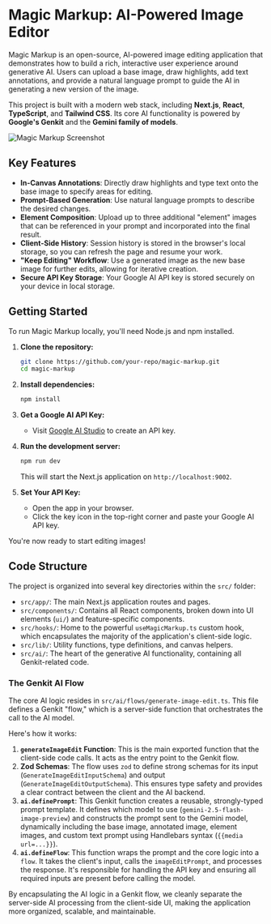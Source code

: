 # Magic Markup: AI-Powered Image Editor

Magic Markup is an open-source, AI-powered image editing application that demonstrates how to build a rich, interactive user experience around generative AI. Users can upload a base image, draw highlights, add text annotations, and provide a natural language prompt to guide the AI in generating a new version of the image.

This project is built with a modern web stack, including **Next.js**, **React**, **TypeScript**, and **Tailwind CSS**. Its core AI functionality is powered by **Google's Genkit** and the **Gemini family of models**.

![Magic Markup Screenshot](https://storage.googleapis.com/static.invertase.io/magic-markup.png)

## Key Features

- **In-Canvas Annotations**: Directly draw highlights and type text onto the base image to specify areas for editing.
- **Prompt-Based Generation**: Use natural language prompts to describe the desired changes.
- **Element Composition**: Upload up to three additional "element" images that can be referenced in your prompt and incorporated into the final result.
- **Client-Side History**: Session history is stored in the browser's local storage, so you can refresh the page and resume your work.
- **"Keep Editing" Workflow**: Use a generated image as the new base image for further edits, allowing for iterative creation.
- **Secure API Key Storage**: Your Google AI API key is stored securely on your device in local storage.

## Getting Started

To run Magic Markup locally, you'll need Node.js and npm installed.

1.  **Clone the repository:**
    ```bash
    git clone https://github.com/your-repo/magic-markup.git
    cd magic-markup
    ```

2.  **Install dependencies:**
    ```bash
    npm install
    ```

3.  **Get a Google AI API Key:**
    -   Visit [Google AI Studio](https://ai.studio/apikey) to create an API key.

4.  **Run the development server:**
    ```bash
    npm run dev
    ```
    This will start the Next.js application on `http://localhost:9002`.

5.  **Set Your API Key:**
    -   Open the app in your browser.
    -   Click the key icon in the top-right corner and paste your Google AI API key.

You're now ready to start editing images!

## Code Structure

The project is organized into several key directories within the `src/` folder:

-   `src/app/`: The main Next.js application routes and pages.
-   `src/components/`: Contains all React components, broken down into UI elements (`ui/`) and feature-specific components.
-   `src/hooks/`: Home to the powerful `useMagicMarkup.ts` custom hook, which encapsulates the majority of the application's client-side logic.
-   `src/lib/`: Utility functions, type definitions, and canvas helpers.
-   `src/ai/`: The heart of the generative AI functionality, containing all Genkit-related code.

### The Genkit AI Flow

The core AI logic resides in `src/ai/flows/generate-image-edit.ts`. This file defines a Genkit "flow," which is a server-side function that orchestrates the call to the AI model.

Here's how it works:

1.  **`generateImageEdit` Function**: This is the main exported function that the client-side code calls. It acts as the entry point to the Genkit flow.
2.  **Zod Schemas**: The flow uses `zod` to define strong schemas for its input (`GenerateImageEditInputSchema`) and output (`GenerateImageEditOutputSchema`). This ensures type safety and provides a clear contract between the client and the AI backend.
3.  **`ai.definePrompt`**: This Genkit function creates a reusable, strongly-typed prompt template. It defines which model to use (`gemini-2.5-flash-image-preview`) and constructs the prompt sent to the Gemini model, dynamically including the base image, annotated image, element images, and custom text prompt using Handlebars syntax (`{{media url=...}}`).
4.  **`ai.defineFlow`**: This function wraps the prompt and the core logic into a `flow`. It takes the client's input, calls the `imageEditPrompt`, and processes the response. It's responsible for handling the API key and ensuring all required inputs are present before calling the model.

By encapsulating the AI logic in a Genkit flow, we cleanly separate the server-side AI processing from the client-side UI, making the application more organized, scalable, and maintainable.
